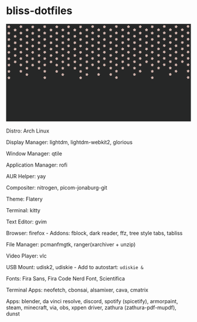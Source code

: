 # bliss-dotfiles

![alt text](https://github.com/Chiivo/bliss-dotfiles/blob/main/SakuraBlissEdit.png?raw=true)

Distro: Arch Linux

Display Manager: lightdm, lightdm-webkit2, glorious

Window Manager: qtile

Application Manager: rofi

AUR Helper: yay

Compositer: nitrogen, picom-jonaburg-git

Theme: Flatery

Terminal: kitty

Text Editor: gvim

Browser: firefox
	- Addons: fblock, dark reader, ffz, tree style tabs, tabliss
  
File Manager: pcmanfmgtk, ranger(xarchiver + unzip)

Video Player: vlc

USB Mount: udisk2, udiskie
	- Add to autostart: `udiskie &`

Fonts: Fira Sans, Fira Code Nerd Font, Scientifica

Terminal Apps: neofetch, cbonsai, alsamixer, cava, cmatrix

Apps: blender, da vinci resolve, discord, spotify (spicetify), armorpaint, steam, minecraft, via, obs, xppen driver, zathura (zathura-pdf-mupdf), dunst

